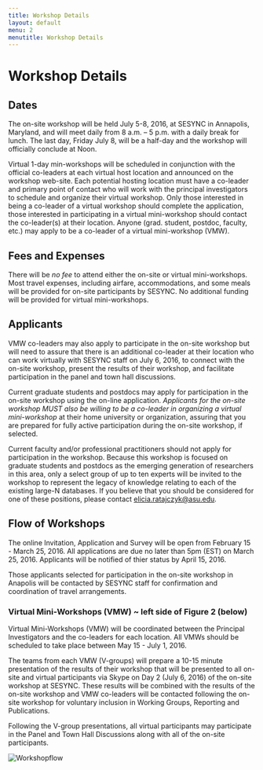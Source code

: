 ```yaml
---
title: Workshop Details
layout: default
menu: 2
menutitle: Workshop Details
---
```

# Workshop Details

## Dates
The on-site workshop will be held July 5-8, 2016, at SESYNC in Annapolis, Maryland, and will meet daily from 8 a.m. – 5 p.m. with a daily break for lunch. The last day, Friday July 8, will be a half-day and the workshop will officially conclude at Noon. 

Virtual 1-day min-workshops will be scheduled in conjunction with the official co-leaders at each virtual host location and announced on the workshop web-site. Each potential hosting location must have a co-leader and primary point of contact who will work with the principal investigators to schedule and organize their virtual workshop. Only those interested in being a co-leader of a virtual workshop should complete the application, those interested in participating in a virtual mini-workshop should contact the co-leader(s) at their location. Anyone (grad. student, postdoc, faculty, etc.) may apply to be a co-leader of a  virtual mini-workshop (VMW).

## Fees and Expenses

There will be *no fee* to attend either the on-site or virtual mini-workshops. Most travel expenses, including airfare, accommodations, and some meals will be provided for on-site participants by SESYNC. No additional funding will be provided for virtual mini-workshops.

## Applicants

VMW co-leaders may also apply to participate in the on-site workshop but will need to assure that there is an additional co-leader at their location who can work virtually with SESYNC staff on July 6, 2016, to connect with the on-site workshop, present the results of their workshop, and facilitate participation in the panel and town hall discussions. 

Current graduate students and postdocs may apply for participation in the on-site workshop using the on-line application. 
*Applicants for the on-site workshop MUST also be willing to be a co-leader in organizing a virtual mini-workshop* at their home university or organization, assuring that you are prepared for fully active participation during the on-site workshop, if selected. 

Current faculty and/or professional practitioners should not apply for participation in the workshop. Because this workshop is focused on graduate students and postdocs as the emerging generation of researchers in this area, only a select group of up to ten experts will be invited to the workshop to represent the legacy of knowledge relating to each of the existing large-N databases. If you believe that you should be considered for one of these positions, please contact elicia.ratajczyk@asu.edu.

## Flow of Workshops
The online Invitation, Application and Survey will be open from February 15 - March 25, 2016. All applications are due no later than 5pm (EST) on March 25, 2016. Applicants will be notified of thier status by April 15, 2016. 

Those applicants selected for participation in the on-site workshop in Anapolis will be contacted by SESYNC staff for confirmation and coordination of travel arrangements.

### Virtual Mini-Workshops (VMW) ~ left side of Figure 2 (below)

Virtual Mini-Workshops (VMW) will be coordinated between the Principal Investigators and the co-leaders for each location. All VMWs should be scheduled to take place between May 15 - July 1, 2016. 

The teams from each VMW (V-groups) will prepare a 10-15 minute presentation of the results of their workshop that will be presented to all on-site and virtual participants via Skype on Day 2 (July 6, 2016) of the on-site workshop at SESYNC. These results will be combined with the results of the on-site workshop and VMW co-leaders will be contacted following the on-site workshop for voluntary inclusion in Working Groups, Reporting and Publications. 

Following the V-group presentations, all virtual participants may participate in the Panel and Town Hall Discussions along with all of the on-site participants. 

![Workshopflow](https://cloud.githubusercontent.com/assets/17146093/13062676/97362c0c-d3fd-11e5-83a5-cce9d6b0a797.png)

